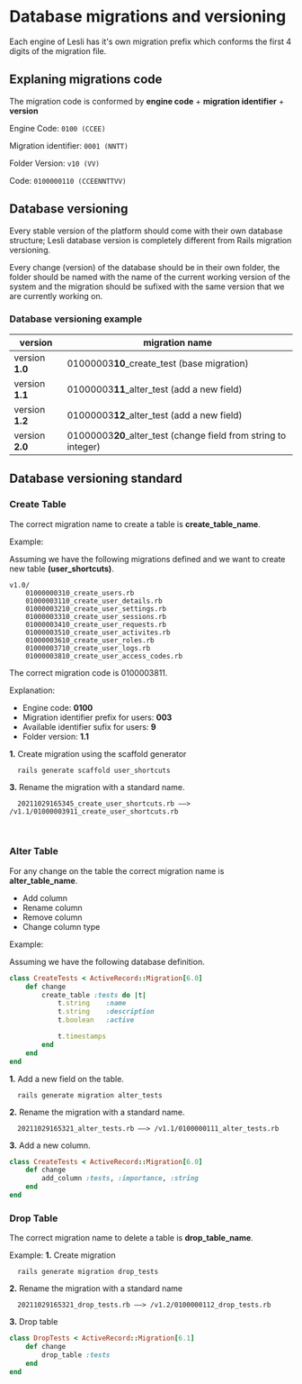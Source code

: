 # Database migrations and versioning
Each engine of Lesli has it's own migration prefix which conforms the first 4 digits of the migration file.


## Explaning migrations code
The migration code is conformed by **engine code** + **migration identifier** + **version**

Engine Code: `0100 (CCEE)`

Migration identifier: `0001 (NNTT)`

Folder Version: `v10 (VV)`

Code: `0100000110 (CCEENNTTVV)`


## Database versioning
Every stable version of the platform should come with their own database structure; Lesli database version is completely different from Rails migration versioning.

Every change (version) of the database should be in their own folder, the folder should be named with the name of the current working version of the system and the migration should be sufixed with the same version that we are currently working on.


### Database versioning example
| version           |   migration name
|-                  |-
| version **1.0**   |   01000003**10**\_create\_test  (base migration)
| version **1.1**   |   01000003**11**\_alter\_test   (add a new field)
| version **1.2**   |   01000003**12**\_alter\_test   (add a new field)
| version **2.0**   |   01000003**20**\_alter\_test   (change field from string to integer)



## Database versioning standard

### Create Table
The correct migration name to create a table is **create\_table\_name**.

Example:

Assuming we have the following migrations defined and we want to create new table **(user_shortcuts)**.

```textplain
v1.0/
    01000000310_create_users.rb
    01000003110_create_user_details.rb
    01000003210_create_user_settings.rb
    01000003310_create_user_sessions.rb
    01000003410_create_user_requests.rb
    01000003510_create_user_activites.rb
    01000003610_create_user_roles.rb
    01000003710_create_user_logs.rb
    01000003810_create_user_access_codes.rb
```

The correct migration code is 0100003811.

Explanation:
- Engine code: **0100**
- Migration identifier prefix for users: **003**
- Available identifier sufix for users: **9**
- Folder version: **1.1**


**1.** Create migration using the scaffold generator

```shell
  rails generate scaffold user_shortcuts
```

**3.** Rename the migration with a standard name.

```textplain
  20211029165345_create_user_shortcuts.rb ——> /v1.1/01000003911_create_user_shortcuts.rb
```

<br />

### Alter Table 
For any change on the table the correct migration name is **alter\_table\_name**.

- Add column
- Rename column
- Remove column
- Change column type

Example:

Assuming we have the following database definition.

```ruby
class CreateTests < ActiveRecord::Migration[6.0]
    def change
        create_table :tests do |t|
            t.string    :name
            t.string    :description
            t.boolean   :active

            t.timestamps
        end
    end
end
```

**1.** Add a new field on the table.

```shell
  rails generate migration alter_tests
```

**2.** Rename the migration with a standard name.

```textplain
  20211029165321_alter_tests.rb ——> /v1.1/0100000111_alter_tests.rb
```

**3.** Add a new column.

```ruby
class CreateTests < ActiveRecord::Migration[6.0]
    def change
        add_column :tests, :importance, :string
    end
end
```

### Drop Table

The correct migration name to delete a table is **drop\_table\_name**.

Example:
**1.** Create migration

```shell
  rails generate migration drop_tests
```

**2.** Rename the migration with a standard name

```textplain
  20211029165321_drop_tests.rb ——> /v1.2/0100000112_drop_tests.rb
```

**3.** Drop table

```ruby
class DropTests < ActiveRecord::Migration[6.1]
    def change
        drop_table :tests
    end
end
```

